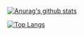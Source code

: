 [![Anurag's github stats](https://github-readme-stats.vercel.app/api?username=keeleys)](https://github.com/anuraghazra/github-readme-stats)

[![Top Langs](https://github-readme-stats.vercel.app/api/top-langs/?username=keeleys)](https://github.com/anuraghazra/github-readme-stats)
